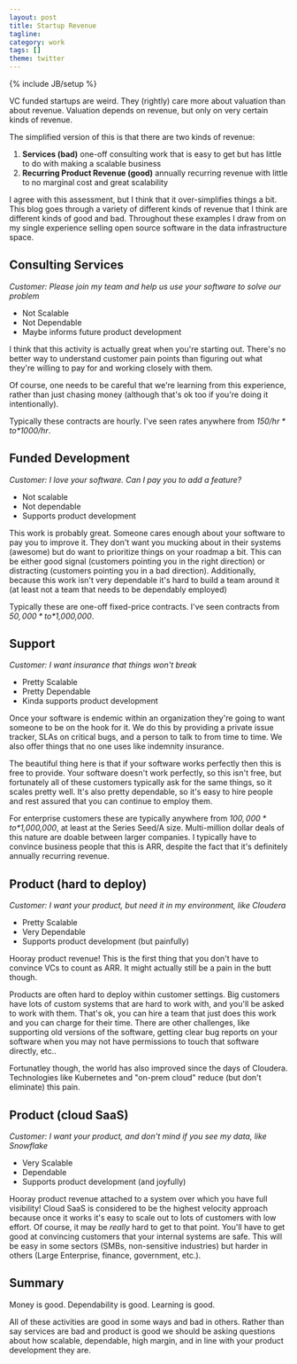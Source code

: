 ```yaml
---
layout: post
title: Startup Revenue
tagline:
category: work
tags: []
theme: twitter
---
```

{% include JB/setup %}

VC funded startups are weird.
They (rightly) care more about valuation than about revenue.
Valuation depends on revenue, but only on very certain kinds of revenue.

The simplified version of this is that there are two kinds of revenue:

1.  **Services (bad)** one-off consulting work that is easy to get but has little to do with making a scalable business
2.  **Recurring Product Revenue (good)** annually recurring revenue with little to no marginal cost and great scalability

I agree with this assessment, but I think that it over-simplifies things a bit.
This blog goes through a variety of different kinds of revenue that I think are
different kinds of good and bad.  Throughout these examples I draw from on my
single experience selling open source software in the data infrastructure space.


## Consulting Services

*Customer: Please join my team and help us use your software to solve our problem*

-   Not Scalable
-   Not Dependable
-   Maybe informs future product development

I think that this activity is actually great when you're starting out.
There's no better way to understand customer pain points than figuring out what
they're willing to pay for and working closely with them.

Of course, one needs to be careful that we're learning from this experience,
rather than just chasing money (although that's ok too if you're doing it
intentionally).

Typically these contracts are hourly.  I've seen rates anywhere from *$150/hr* to
*$1000/hr*.


## Funded Development

*Customer: I love your software.  Can I pay you to add a feature?*

-   Not scalable
-   Not dependable
-   Supports product development

This work is probably great.  Someone cares enough about your software to pay
you to improve it.  They don't want you mucking about in their systems
(awesome) but do want to prioritize things on your roadmap a bit.  This can be
either good signal (customers pointing you in the right direction) or
distracting (customers pointing you in a bad direction).  Additionally, because
this work isn't very dependable it's hard to build a team around it (at least
not a team that needs to be dependably employed)

Typically these are one-off fixed-price contracts.  I've seen contracts from
*$50,000* to *$1,000,000*.



## Support

*Customer: I want insurance that things won't break*

-   Pretty Scalable
-   Pretty Dependable
-   Kinda supports product development

Once your software is endemic within an organization they're going to want
someone to be on the hook for it.  We do this by providing a private issue
tracker, SLAs on critical bugs, and a person to talk to from time to time.  We
also offer things that no one uses like indemnity insurance.

The beautiful thing here is that if your software works perfectly then this is
free to provide.  Your software doesn't work perfectly, so this isn't free, but
fortunately all of these customers typically ask for the same things, so it
scales pretty well.  It's also pretty dependable, so it's easy to hire people
and rest assured that you can continue to employ them.

For enterprise customers these are typically anywhere from *$100,000* to
*$1,000,000*, at least at the Series Seed/A size.  Multi-million dollar deals of
this nature are doable between larger companies.  I typically have to convince
business people that this is ARR, despite the fact that it's definitely
annually recurring revenue.


## Product (hard to deploy)

*Customer: I want your product, but need it in my environment, like Cloudera*

-   Pretty Scalable
-   Very Dependable
-   Supports product development (but painfully)

Hooray product revenue!  This is the first thing that you don't have to
convince VCs to count as ARR.  It might actually still be a pain in the butt
though.

Products are often hard to deploy within customer settings.  Big customers have
lots of custom systems that are hard to work with, and you'll be asked to work
with them.  That's ok, you can hire a team that just does this work and you can
charge for their time.  There are other challenges, like supporting old
versions of the software, getting clear bug reports on your software when you
may not have permissions to touch that software directly, etc..

Fortunatley though, the world has also improved since the days of Cloudera.
Technologies like Kubernetes and "on-prem cloud" reduce (but don't eliminate)
this pain.


## Product (cloud SaaS)

*Customer: I want your product, and don't mind if you see my data, like Snowflake*

-   Very Scalable
-   Dependable
-   Supports product development (and joyfully)

Hooray product revenue attached to a system over which you have full visibility!
Cloud SaaS is considered to be the highest velocity approach because once it
works it's easy to scale out to lots of customers with low effort.  Of course,
it may be *really* hard to get to that point.  You'll have to get good at
convincing customers that your internal systems are safe.  This will be easy in
some sectors (SMBs, non-sensitive industries) but harder in others (Large
Enterprise, finance, government, etc.).


## Summary

Money is good.  Dependability is good.  Learning is good.

All of these activities are good in some ways and bad in others.  Rather than
say services are bad and product is good we should be asking questions about
how scalable, dependable, high margin, and in line with your product
development they are.
